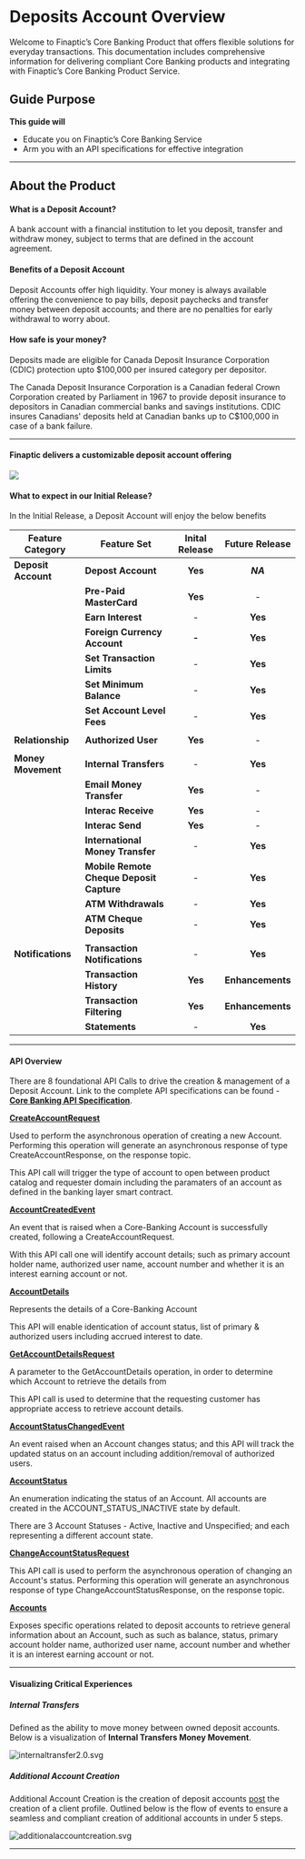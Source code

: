 # Deposits Account Overview

Welcome to Finaptic’s Core Banking Product that offers flexible solutions for everyday transactions. This documentation includes comprehensive information for delivering compliant Core Banking products and integrating with Finaptic’s Core Banking Product Service.

## Guide Purpose

**This guide will**

- Educate you on Finaptic’s Core Banking Service
- Arm you with an API specifications for effective integration

---

## About the Product

#### What is a Deposit Account?

A bank account with a financial institution to let you deposit, transfer and withdraw money, subject to terms that are defined in the account agreement.

#### Benefits of a Deposit Account

Deposit Accounts offer high liquidity. Your money is always available offering the convenience to pay bills, deposit paychecks and transfer money between deposit accounts; and there are no penalties for early withdrawal to worry about.

#### How safe is your money?

Deposits made are eligible for Canada Deposit Insurance Corporation (CDIC) protection upto $100,000 per insured category per depositor. 

The Canada Deposit Insurance Corporation is a Canadian federal Crown Corporation created by Parliament in 1967 to provide deposit insurance to depositors in Canadian commercial banks and savings institutions. CDIC insures Canadians' deposits held at Canadian banks up to C$100,000 in case of a bank failure.

---

#### Finaptic delivers a customizable deposit account offering

![](https://lh6.googleusercontent.com/v85dohdPKoVZzgmAqiHgk2TvVhpjgyVFk-TqbEK65_eQ9xRz-AFQGly0NDaluGFvX9AxoGSZcnp9GEx-j0sjm93cNLcr7Z02l_UHAWK6il4f_1AbTluUnvK1DIlpD5-iAtz16F41)

#### What to expect in our Initial Release?

In the Initial Release, a Deposit Account will enjoy the below benefits

| Feature Category    | Feature Set                              | Inital Release | Future Release   |
| ------------------- | ---------------------------------------- |:--------------:|:----------------:|
| **Deposit Account** | **Depost Account**                       | **Yes**        | ***NA***         |
|                     | **Pre-Paid MasterCard**                  | **Yes**        | -                |
|                     | **Earn Interest**                        | -              | **Yes**          |
|                     | **Foreign Currency Account**             | **-**          | **Yes**          |
|                     | **Set Transaction Limits**               | -              | **Yes**          |
|                     | **Set Minimum Balance**                  | -              | **Yes**          |
|                     | **Set Account Level Fees**               | -              | **Yes**          |
|                     |                                          |                |                  |
| **Relationship**    | **Authorized User**                      | **Yes**        | -                |
|                     |                                          |                |                  |
| **Money Movement**  | **Internal Transfers**                   | -              | **Yes**          |
|                     | **Email Money Transfer**                 | **Yes**        | -                |
|                     | **Interac Receive**                      | **Yes**        | -                |
|                     | **Interac Send**                         | **Yes**        | -                |
|                     | **International Money Transfer**         | -              | **Yes**          |
|                     | **Mobile Remote Cheque Deposit Capture** | -              | **Yes**          |
|                     | **ATM Withdrawals**                      | -              | **Yes**          |
|                     | **ATM Cheque Deposits**                  | -              | **Yes**          |
|                     |                                          |                |                  |
| **Notifications**   | **Transaction Notifications**            | -              | **Yes**          |
|                     | **Transaction History**                  | **Yes**        | **Enhancements** |
|                     | **Transaction Filtering**                | **Yes**        | **Enhancements** |
|                     | **Statements**                           | -              | **Yes**          |

---

#### API Overview

There are 8 foundational API Calls to drive the creation & management of a Deposit Account. Link to the complete API specifications can be found - [**<u>Core Banking API Specification</u>**](/../../API-Specifications/corebanking/).

[**<u>CreateAccountRequest</u>**](/../../API-Specifications/corebanking/#createaccountrequest)

Used to perform the asynchronous operation of creating a new Account. Performing this operation will generate an asynchronous response of type CreateAccountResponse, on the response topic.

This API call will trigger the type of account to open between product catalog and requester domain including the paramaters of an account as defined in the banking layer smart contract.

[**<u>AccountCreatedEvent</u>**](/../../API-Specifications/corebanking/#accountcreatedevent)

An event that is raised when a Core-Banking Account is successfully created, following a CreateAccountRequest.

With this API call one will identify account details; such as  primary account holder name, authorized user name, account number and whether it is an interest earning account or not.

[**AccountDetails**](/../../API-Specifications/corebanking/#accountdetails)

Represents the details of a Core-Banking Account

This API will enable identication of account status, list of primary & authorized users including accrued interest to date. 

[**<u>GetAccountDetailsRequest</u>**](/../../API-Specifications/corebanking/#getaccountdetailsrequest)

A parameter to the GetAccountDetails operation, in order to determine which Account to retrieve the details from

This API call is used to determine that the requesting customer has appropriate access to retrieve account details.

[**<u>AccountStatusChangedEvent</u>**](/../../API-Specifications/corebanking/#accountstatuschangedevent)

An event raised when an Account changes status; and this API will track the updated status on an account including addition/removal of authorized users.

[**<u>AccountStatus</u>**](/../../API-Specifications/corebanking/#accountstatus)

An enumeration indicating the status of an Account. All accounts are created in the ACCOUNT_STATUS_INACTIVE state by default. 

There are 3 Account Statuses - Active, Inactive and Unspecified; and each representing a different account state. 

[**<u>ChangeAccountStatusRequest</u>**](/../../API-Specifications/corebanking/#changeaccountstatusrequest)

This API call is used to perform the asynchronous operation of changing an Account's status. Performing this operation will generate an asynchronous response of type ChangeAccountStatusResponse, on the response topic. 

[**<u>Accounts</u>**](/../../API-Specifications/corebanking/#accounts)

Exposes specific operations related to deposit accounts to retrieve general information about an Account, such as such as balance, status, primary account holder name, authorized user name, account number and whether it is an interest earning account or not.

____

#### Visualizing Critical Experiences

##### Internal Transfers

Defined as the ability to move money between owned deposit accounts. Below is a visualization of **Internal Transfers Money Movement**.

![internaltransfer2.0.svg](images/internaltransfer2.0.svg)

#### 

##### Additional Account Creation

Additional Account Creation is the creation of deposit accounts <u>post</u> the creation of a client profile. Outlined below is the flow of events to ensure a seamless and compliant creation of additional accounts in under 5 steps.

![additionalaccountcreation.svg](images/additionalaccountcreation.svg)

---
